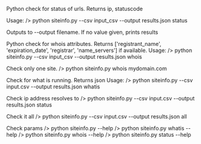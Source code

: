 Python check for status of urls. Returns ip, statuscode

Usage:
/> python siteinfo.py --csv input_csv --output results.json status 

Outputs to --output filename. If no value given, prints results

Python check for whois attributes. Returns ['registrant_name', 'expiration_date', 'registrar', 'name_servers'] if available.
Usage:
/> python siteinfo.py --csv input_csv --output results.json whois 

Check only one site.
/> python siteinfo.py whois mydomain.com 

Check for what is running. Returns json 
Usage:
/> python siteinfo.py --csv input.csv --output results.json whatis 

Check ip address resolves to
/> python siteinfo.py --csv input.csv --output results.json status 

Check it all
/> python siteinfo.py --csv input.csv --output results.json all  

Check params
/> python siteinfo.py --help
/> python siteinfo.py whatis --help
/> python siteinfo.py whois --help
/> python siteinfo.py status --help
